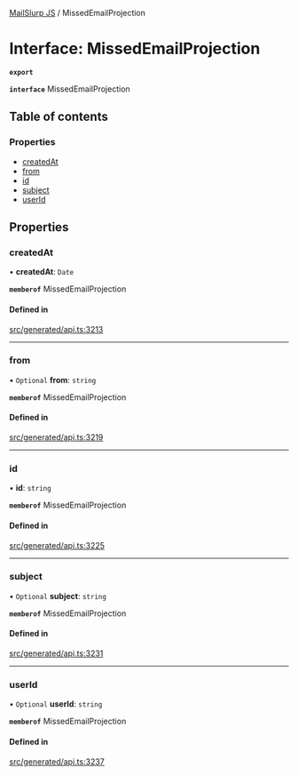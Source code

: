 [MailSlurp JS](../README.md) / MissedEmailProjection

# Interface: MissedEmailProjection

**`export`**

**`interface`** MissedEmailProjection

## Table of contents

### Properties

- [createdAt](MissedEmailProjection.md#createdat)
- [from](MissedEmailProjection.md#from)
- [id](MissedEmailProjection.md#id)
- [subject](MissedEmailProjection.md#subject)
- [userId](MissedEmailProjection.md#userid)

## Properties

### createdAt

• **createdAt**: `Date`

**`memberof`** MissedEmailProjection

#### Defined in

[src/generated/api.ts:3213](https://github.com/mailslurp/mailslurp-client/blob/20b4039/src/generated/api.ts#L3213)

___

### from

• `Optional` **from**: `string`

**`memberof`** MissedEmailProjection

#### Defined in

[src/generated/api.ts:3219](https://github.com/mailslurp/mailslurp-client/blob/20b4039/src/generated/api.ts#L3219)

___

### id

• **id**: `string`

**`memberof`** MissedEmailProjection

#### Defined in

[src/generated/api.ts:3225](https://github.com/mailslurp/mailslurp-client/blob/20b4039/src/generated/api.ts#L3225)

___

### subject

• `Optional` **subject**: `string`

**`memberof`** MissedEmailProjection

#### Defined in

[src/generated/api.ts:3231](https://github.com/mailslurp/mailslurp-client/blob/20b4039/src/generated/api.ts#L3231)

___

### userId

• `Optional` **userId**: `string`

**`memberof`** MissedEmailProjection

#### Defined in

[src/generated/api.ts:3237](https://github.com/mailslurp/mailslurp-client/blob/20b4039/src/generated/api.ts#L3237)
